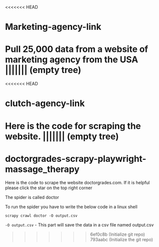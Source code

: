 <<<<<<< HEAD
# Marketing-agency-link
Pull 25,000 data from a website of marketing agency from the USA
||||||| (empty tree)
=======
<<<<<<< HEAD
# clutch-agency-link
Here is the code for scraping the website.
||||||| (empty tree)
=======
# doctorgrades-scrapy-playwright-massage_therapy
Here is the code to scrape the website doctorgrades.com. If it is helpful please click the star on the top right corner

The spider is called doctor

To run the spider you have to write the below code in a linux shell

    scrapy crawl doctor -O output.csv

`-O output.csv` - This part will save the data in a csv file named output.csv
>>>>>>> 6ef0c8b (Initialize git repo)
>>>>>>> 793aabc (Initialize the git repo)
